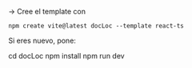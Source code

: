 -> Cree el template con 
```
npm create vite@latest docLoc --template react-ts

```

Si eres nuevo, pone: 

cd docLoc
npm install
npm run dev